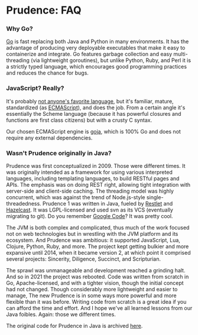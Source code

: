 Prudence: FAQ
=============

### Why Go?

[Go](https://golang.org/) is fast replacing both Java and Python in many environments.
It has the advantage of producing very deployable executables that make it easy to containerize
and integrate. Go features garbage collection and easy multi-threading (via lightweight
goroutines), but unlike Python, Ruby, and Perl it is a strictly typed language, which
encourages good programming practices and reduces the chance for bugs.

### JavaScript? Really?

It's probably
[not anyone's favorite language](https://archive.org/details/wat_destroyallsoftware), but it's
familiar, mature, standardized (as [ECMAScript](https://en.wikipedia.org/wiki/ECMAScript)), and does
the job. From a certain angle it's essentially the Scheme language (because it has powerful closures
and functions are first class citizens) but with a crusty C syntax.

Our chosen ECMAScript engine is [goja](https://github.com/dop251/goja), which is 100% Go and does
not require any external dependencies.

### Wasn't Prudence originally in Java?

Prudence was first conceptualized in 2009. Those were different times. It was originally
intended as a framework for using various interpreted languages, including templating languages,
to build RESTful pages and APIs. The emphasis was on doing REST right, allowing tight integration
with server-side and client-side caching. The threading model was highly concurrent, which was
against the trend of Node.js-style single-threadedness. Prudence 1 was written in Java, fueled by
[Restlet](https://github.com/restlet/restlet-framework-java) and
[Hazelcast](https://github.com/hazelcast/hazelcast). It was LGPL-licensed and used svn as its VCS
(eventually migrating to git). Do you remember
[Google Code](https://code.google.com/archive/p/savory-prudence/)? It was pretty cool.

The JVM is both complex and complicated, thus much of the work focused not on web technologies
but in wrestling with the JVM platform and its ecosystem. And Prudence was ambitious: it supported
JavaScript, Lua, Clojure, Python, Ruby, and more. The project kept getting bulkier and more
expansive until 2014, when it became version 2, at which point it comprised several projects:
Sincerity, Diligence, Succinct, and Scripturian.

The sprawl was unmanageable and development reached a grinding halt. And so in 2021 the project
was rebooted. Code was written from scratch in Go, Apache-licensed, and with a tighter vision, though
the initial concept had not changed. Though considerably more lightweight and easier to manage,
The new Prudence is in some ways more powerful and more flexible than it was before. Writing code from
scratch is a great idea if you can afford the time and effort. And I hope we've all learned lessons
from our Java foibles. Again: those we different times.

The original code for Prudence in Java is archived [here](https://github.com/tliron/prudence-java).
